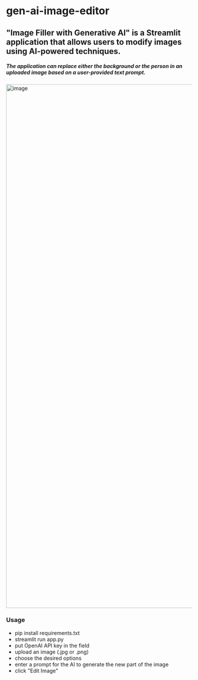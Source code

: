 # gen-ai-image-editor
## "Image Filler with Generative AI" is a Streamlit application that allows users to modify images using AI-powered techniques. 

##### The application can replace either the background or the person in an uploaded image based on a user-provided text prompt.
<img width="1417" alt="image" src="https://github.com/lccopy/gen-ai-image-editor/assets/111251905/659186cb-c26b-4ca5-b967-7684548fe0a2">

### Usage

- pip install requirements.txt
- streamlit run app.py
- put OpenAI API key in the field
- upload an image (.jpg or .png)
- choose the desired options
- enter a prompt for the AI to generate the new part of the image
- click "Edit Image"


